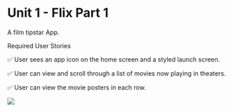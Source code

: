 # Unit 1 - Flix Part 1

A  film tipstar App.


Required User Stories

✅ User sees an app icon on the home screen and a styled launch screen.

✅ User can view and scroll through a list of movies now playing in theaters.

✅ User can view the movie posters in each row.


<img src = 'https://submissions.us-east-1.linodeobjects.com/ios_university/aFHWcOqd.gif'>
